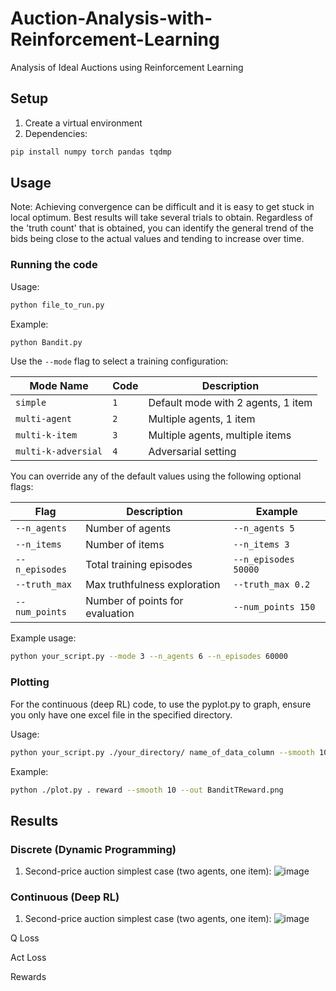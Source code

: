 # Auction-Analysis-with-Reinforcement-Learning
Analysis of Ideal Auctions using Reinforcement Learning

## Setup

1. Create a virtual environment
2. Dependencies:
   
```bash
pip install numpy torch pandas tqdmp
```

## Usage

Note: Achieving convergence can be difficult and it is easy to get stuck in local optimum. Best results will take several trials to obtain.
Regardless of the 'truth count' that is obtained, you can identify the general trend of the bids being close to the actual values and tending to increase over time.

### Running the code

Usage:

```bash
python file_to_run.py
```

Example:

```bash
python Bandit.py
```
Use the `--mode` flag to select a training configuration:

| Mode Name         | Code | Description                        |
|-------------------|------|------------------------------------|
| `simple`          | `1`  | Default mode with 2 agents, 1 item |
| `multi-agent`     | `2`  | Multiple agents, 1 item            |
| `multi-k-item`    | `3`  | Multiple agents, multiple items    |
| `multi-k-adversial` | `4` | Adversarial setting                |


You can override any of the default values using the following optional flags:

| Flag            | Description                      | Example              |
|-----------------|----------------------------------|----------------------|
| `--n_agents`    | Number of agents                 | `--n_agents 5`       |
| `--n_items`     | Number of items                  | `--n_items 3`        |
| `--n_episodes`  | Total training episodes          | `--n_episodes 50000` |
| `--truth_max`   | Max truthfulness exploration     | `--truth_max 0.2`    |
| `--num_points`  | Number of points for evaluation  | `--num_points 150`   |

Example usage:

```bash
python your_script.py --mode 3 --n_agents 6 --n_episodes 60000
```

### Plotting

For the continuous (deep RL) code, to use the pyplot.py to graph, ensure you only have one excel file in the specified directory.

Usage:
```bash
python your_script.py ./your_directory/ name_of_data_column --smooth 10 --out name_of_plot.png
```

Example:
```bash
python ./plot.py . reward --smooth 10 --out BanditTReward.png
```
## Results

### Discrete (Dynamic Programming)

1. Second-price auction simplest case (two agents, one item):
![image](https://github.com/user-attachments/assets/1e5c4052-1630-439c-883d-b390b62397d3)


### Continuous (Deep RL)

1. Second-price auction simplest case (two agents, one item):
![image](https://github.com/user-attachments/assets/6b7bd7a9-fc6e-4900-b344-c88659bace58)

Q Loss

Act Loss

Rewards
